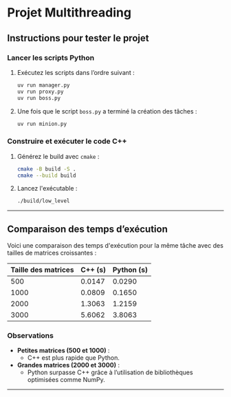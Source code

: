 # Projet Multithreading

## Instructions pour tester le projet

### Lancer les scripts Python

1. Exécutez les scripts dans l’ordre suivant :
    ```bash
    uv run manager.py
    uv run proxy.py
    uv run boss.py
    ```
2. Une fois que le script `boss.py` a terminé la création des tâches :
    ```bash
    uv run minion.py
    ```

### Construire et exécuter le code C++

1. Générez le build avec `cmake` :
    ```bash
    cmake -B build -S .
    cmake --build build
    ```
2. Lancez l'exécutable :
    ```bash
    ./build/low_level
    ```

---

## Comparaison des temps d’exécution

Voici une comparaison des temps d'exécution pour la même tâche avec des tailles de matrices croissantes :

| Taille des matrices | C++ (s)          | Python (s)      |
|---------------------|------------------|-----------------|
| 500                 | 0.0147           | 0.0290          |
| 1000                | 0.0809           | 0.1650          |
| 2000                | 1.3063           | 1.2159          |
| 3000                | 5.6062           | 3.8063          |

### Observations

- **Petites matrices (500 et 1000)** :
  - C++ est plus rapide que Python.
- **Grandes matrices (2000 et 3000)** :
  - Python surpasse C++ grâce à l’utilisation de bibliothèques optimisées comme NumPy.

---

